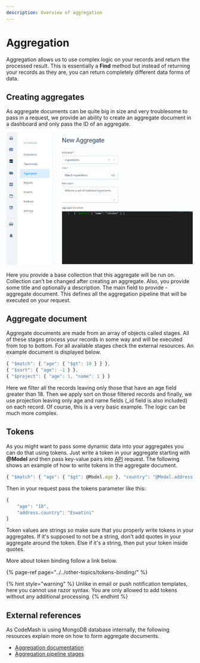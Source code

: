 ```yaml
---
description: Overview of aggregation
---
```


# Aggregation

Aggregation allows us to use complex logic on your records and return the processed result. This is essentially a **Find** method but instead of returning your records as they are, you can return completely different data forms of data.

## Creating aggregates

As aggregate documents can be quite big in size and very troublesome to pass in a request, we provide an ability to create an aggregate document in a dashboard and only pass the ID of an aggregate.

![Aggregate add view with example data](../../.gitbook/assets/aggregate_1.png)

Here you provide a base collection that this aggregate will be run on. Collection can't be changed after creating an aggregate. Also, you provide some title and optionally a description. The main field to provide - aggregate document. This defines all the aggregation pipeline that will be executed on your request.

## Aggregate document

Aggregate documents are made from an array of objects called stages. All of these stages process your records in some way and will be executed from top to bottom. For all available stages check the external resources. An example document is displayed below.

```javascript
{ "$match": { "age": { "$gt": 18 } } },
{ "$sort": { "age": -1 } },
{ "$project": { "age": 1, "name": 1 } }
```

Here we filter all the records leaving only those that have an age field greater than 18. Then we apply sort on those filtered records and finally, we use projection leaving only age and name fields \(\_id field is also included\) on each record. Of course, this is a very basic example. The logic can be much more complex.

## Tokens

As you might want to pass some dynamic data into your aggregates you can do that using tokens. Just write a token in your aggregate starting with **@Model** and then pass key-value pairs into [API](https://docs.codemash.io/sdks) request. The following shows an example of how to write tokens in the aggregate document.

```javascript
{ "$match": { "age": { "$gt": @Model.age }, "country": "@Model.address.country" } }
```

Then in your request pass the tokens parameter like this:

```javascript
{ 
    "age": "18",
    "address.country": "Eswatini"
}
```

Token values are strings so make sure that you properly write tokens in your aggregates. If it's supposed to not be a string, don't add quotes in your aggregate around the token. Else if it's a string, then put your token inside quotes.

More about token binding follow a link below.

{% page-ref page="../../other-topics/tokens-binding/" %}

{% hint style="warning" %}
Unlike in email or push notification templates, here you cannot use razor syntax. You are only allowed to add tokens without any additional processing.
{% endhint %}

## External references

As CodeMash is using MongoDB database internally, the following resources explain more on how to form aggregate documents.

* [Aggregation documentation](https://docs.mongodb.com/manual/aggregation/)
* [Aggregation pipeline stages](https://docs.mongodb.com/manual/reference/operator/aggregation-pipeline/#alphabetical-listing-of-stages)

